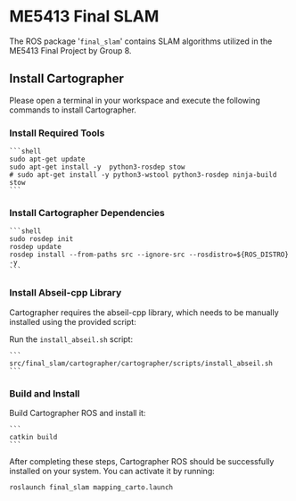 # ME5413 Final SLAM
The ROS package '`final_slam`' contains SLAM algorithms utilized in the ME5413 Final Project by Group 8.

## Install Cartographer 
Please open a terminal in your workspace and execute the following commands to install Cartographer.

### Install Required Tools

    ```shell
    sudo apt-get update
    sudo apt-get install -y  python3-rosdep stow
    # sudo apt-get install -y python3-wstool python3-rosdep ninja-build stow
    ```

### Install Cartographer Dependencies

    ```shell
    sudo rosdep init
    rosdep update
    rosdep install --from-paths src --ignore-src --rosdistro=${ROS_DISTRO} -y
    ```

### Install Abseil-cpp Library

Cartographer requires the abseil-cpp library, which needs to be manually installed using the provided script:

Run the `install_abseil.sh` script:

    ```
    src/final_slam/cartographer/cartographer/scripts/install_abseil.sh
    ```

### Build and Install

Build Cartographer ROS and install it:

    ```
    catkin build
    ```

After completing these steps, Cartographer ROS should be successfully installed on your system. You can activate it by running:

```shell
roslaunch final_slam mapping_carto.launch
```




